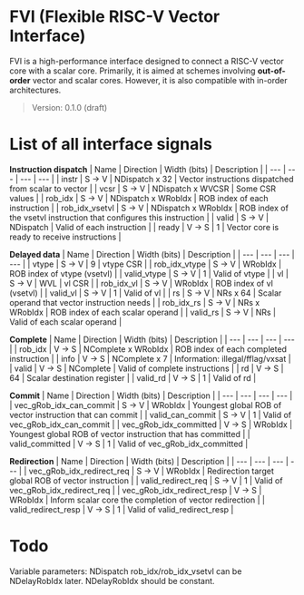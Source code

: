 # FVI (Flexible RISC-V Vector Interface)
FVI is a high-performance interface designed to connect a RISC-V vector core with a scalar core. Primarily, it is aimed at schemes involving **out-of-order** vector and scalar cores. However, it is also compatible with in-order architectures.

> Version: 0.1.0 (draft)

# List of all interface signals
**Instruction dispatch**
| Name | Direction | Width (bits) | Description |
| --- | --- | --- | --- |
| instr | S -> V | NDispatch x 32 | Vector instructions dispatched from scalar to vector |
| vcsr | S -> V | NDispatch x WVCSR | Some CSR values |
| rob_idx | S -> V | NDispatch x WRobIdx | ROB index of each instruction |
| rob_idx_vsetvl | S -> V | NDispatch x WRobIdx | ROB index of the vsetvl instruction that configures this instruction |
| valid | S -> V | NDispatch | Valid of each instruction |
| ready | V -> S | 1 | Vector core is ready to receive instructions |

**Delayed data**
| Name | Direction | Width (bits) | Description |
| --- | --- | --- | --- |
| vtype | S -> V | 9 | vtype CSR |
| rob_idx_vtype | S -> V | WRobIdx | ROB index of vtype (vsetvl) |
| valid_vtype | S -> V | 1 | Valid of vtype |
| vl | S -> V | WVL | vl CSR |
| rob_idx_vl | S -> V | WRobIdx | ROB index of vl (vsetvl) |
| valid_vl | S -> V | 1 | Valid of vl |
| rs | S -> V | NRs x 64 | Scalar operand that vector instruction needs |
| rob_idx_rs | S -> V | NRs x WRobIdx | ROB index of each scalar operand |
| valid_rs | S -> V | NRs | Valid of each scalar operand |

**Complete**
| Name | Direction | Width (bits) | Description |
| --- | --- | --- | --- |
| rob_idx | V -> S | NComplete x WRobIdx | ROB index of each completed instruction |
| info | V -> S | NComplete x 7 | Information: illegal/fflag/vxsat |
| valid | V -> S | NComplete | Valid of complete instructions |
| rd | V -> S | 64 | Scalar destination register |
| valid_rd | V -> S | 1 | Valid of rd |

**Commit**
| Name | Direction | Width (bits) | Description |
| --- | --- | --- | --- |
| vec_gRob_idx_can_commit | S -> V | WRobIdx | Youngest global ROB of vector instruction that can commit |
| valid_can_commit | S -> V | 1 | Valid of vec_gRob_idx_can_commit |
| vec_gRob_idx_committed | V -> S | WRobIdx | Youngest global ROB of vector instruction that has committed |
| valid_committed | V -> S | 1 | Valid of vec_gRob_idx_committed |

**Redirection**
| Name | Direction | Width (bits) | Description |
| --- | --- | --- | --- |
| vec_gRob_idx_redirect_req | S -> V | WRobIdx | Redirection target global ROB of vector instruction |
| valid_redirect_req | S -> V | 1 | Valid of vec_gRob_idx_redirect_req |
| vec_gRob_idx_redirect_resp | V -> S | WRobIdx | Inform scalar core the completion of vector redirection |
| valid_redirect_resp | V -> S | 1 | Valid of valid_redirect_resp |





# Todo
Variable parameters:
NDispatch
rob_idx/rob_idx_vsetvl can be NDelayRobIdx later. NDelayRobIdx should be constant.

